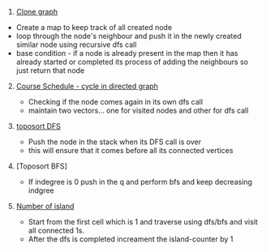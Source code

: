 1. [Clone graph](https://leetcode.com/problems/clone-graph/)

- Create a map to keep track of all created node
- loop through the node's neighbour and push it in the newly created similar node using recursive dfs call
- base condition - if a node is already present in the map then it has already started or completed its process of adding the neighbours so just return that node

2. [Course Schedule - cycle in directed graph](https://leetcode.com/problems/course-schedule/submissions/)

   - Checking if the node comes again in its own dfs call
   - maintain two vectors... one for visited nodes and other for dfs call

3. [toposort DFS](https://practice.geeksforgeeks.org/problems/topological-sort/1#)

   - Push the node in the stack when its DFS call is over
   - this will ensure that it comes before all its connected vertices

4. [Toposort BFS]

   - If indegree is 0 push in the q and perform bfs and keep decreasing indgree

5. [Number of island](https://leetcode.com/problems/number-of-islands/submissions/)
   - Start from the first cell which is 1 and traverse using dfs/bfs and visit all connected 1s.
   - After the dfs is completed increament the island-counter by 1
